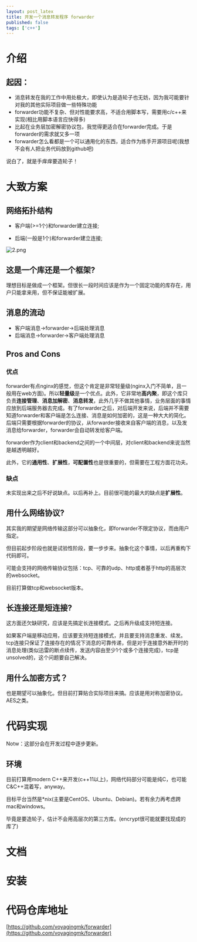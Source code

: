 ```yaml
---
layout: post_latex
title: 开发一个消息转发程序 forwarder
published: false
tags: ['c++']
---
```


<!--more-->

# 介绍

## 起因：

- 消息转发在我的工作中用处极大，即使认为是造轮子也无妨，因为我可能要针对我的其他实际项目做一些特殊功能
- forwarder功能不复杂、但对性能要求高，不适合用脚本写，需要用c/c++来实现(相比用脚本语言应快得多)
- 比起在业务层加密解密协议包，我觉得更适合在forwarder完成。于是forwarder的需求就又多一项
- forwarder怎么看都是一个可以通用化的东西，适合作为练手开源项目呢(我想不会有人把业务代码放到github吧)


说白了，就是手痒痒要造轮子！


# 大致方案

## 网络拓扑结构

- 客户端(>=1个)和forwarder建立连接;

- 后端(一般是1个)和forwarder建立连接;

![2.png](../images/2015.11/2.png)


## 这是一个库还是一个框架?

理想目标是做成一个框架。但很长一段时间应该是作为一个固定功能的库存在，用户只能拿来用，但不保证能被扩展。


## 消息的流动

- 客户端消息->forwarder->后端处理消息
- 后端消息->forwarder->客户端处理消息

## Pros and Cons

### 优点

forwarder有点nginx的感觉，但这个肯定是非常轻量级(nginx入门不简单，且一般用在web方面)。所以**轻量级**是一个优点。此外，它非常地**高内聚**，即这个库只负责**连接管理**、**消息加解密**、**消息转发**，此外几乎不做其他事情，业务层面的事情应放到后端服务器去完成。有了forwarder之后，对后端开发来说，后端并不需要知道forwarder和客户端是怎么连接、消息是如何加密的，这是一种大大的简化。后端只需要根据forwarder的协议，从forwarder接收来自客户端的消息，以及发消息给forwarder，forwarder会自动转发给客户端。

forwarder作为client和backend之间的一个中间层，对client和backend来说当然是越透明越好。

此外，它的**通用性**、**扩展性**，**可配置性**也是很重要的，但需要在工程方面花功夫。

### 缺点

未实现出来之后不好说缺点。以后再补上。目前很可能的最大的缺点是**扩展性**。

## 用什么网络协议?

其实我的期望是网络传输这部分可以抽象化，即forwarder不限定协议，而由用户指定。

但目前起步阶段也就是试验性阶段，要一步步来。抽象化这个事情，以后再重构下代码即可。

可能会支持的网络传输协议包括：tcp、可靠的udp、http或者基于http的高层次的websocket。

目前打算做tcp和websocket版本。

## 长连接还是短连接?

这方面还欠缺研究，应该是先搞定长连接模式。之后再升级成支持短连接。

如果客户端是移动应用，应该要支持短连接模式，并且要支持消息重发、续发。tcp连接只保证了连接存在的情况下消息的可靠传递，但是对于连接意外断开时的消息处理(类似迅雷的断点续传，发送内容由至少1个或多个连接完成)，tcp是unsolved的，这个问题要自己解决。

## 用什么加密方式？

也是期望可以抽象化。但目前打算贴合实际项目来搞。应该是用对称加密协议。AES之类。


# 代码实现

Notw：这部分会在开发过程中逐步更新。

## 环境

目前打算用modern C++来开发(c++11以上)，网络代码部分可能是纯C，也可能C&C++混着写，anyway。

目标平台当然是*nix(主要是CentOS、Ubuntu、Debian)。若有余力再考虑跨mac和windows。

毕竟是要造轮子，估计不会用高层次的第三方库。(encrypt很可能就要找现成的库了)



# 文档


# 安装



# 代码仓库地址

[https://github.com/voyagingmk/forwarder](https://github.com/voyagingmk/forwarder)









